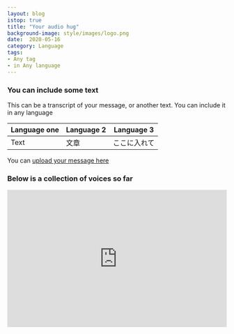 ```yaml
---
layout: blog
istop: true
title: "Your audio hug"
background-image: style/images/logo.png
date:  2020-05-16
category: Language
tags:
- Any tag
- in Any language
---
```

<!-- Text content 
Pleasde delete anything you don't want -->

### You can include some text
 
This can be a transcript of your message, or another text.
You can include it in any language

<!-- If you want to do a table -->


| Language one | Language 2 | Language 3 |
| -------- | -------- | -------- |
| Text     | 文章     | ここに入れて     |



<!-- Code snippet for image (insert the link to the image)

Please place images in assets/images/your-entry-name.jpg -->

You can [upload your message here](https://form.jotform.com/201356271318046)

<!-- Paste the iframe link to the audio below -->

### Below is a collection of voices so far

<iframe title="We are the Pride Polyphony" src="https://www.podbean.com/media/player/ujmct-dcb788&?from=usersite&vjs=1&skin=1&fonts=Helvetica&auto=1&download=1" height="315" width="100%" style="border: none;" scrolling="no" data-name="pb-iframe-player"></iframe>